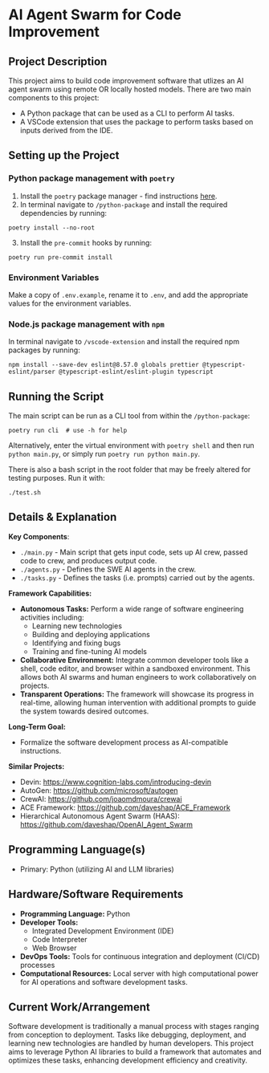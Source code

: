 # AI Agent Swarm for Code Improvement

## **Project Description**

This project aims to build code improvement software that utlizes an AI agent swarm using remote OR locally hosted models. There are two main components to this project:

- A Python package that can be used as a CLI to perform AI tasks.
- A VSCode extension that uses the package to perform tasks based on inputs derived from the IDE.

## Setting up the Project

### Python package management with `poetry`

1. Install the `poetry` package manager - find instructions [here](https://python-poetry.org/docs/#installing-with-the-official-installer).
2. In terminal navigate to `/python-package` and install the required dependencies by running:

```shell
poetry install --no-root
```

<!-- markdownlint-disable MD029 -->

3. Install the `pre-commit` hooks by running:

```shell
poetry run pre-commit install
```

### Environment Variables

Make a copy of `.env.example`, rename it to `.env`, and add the appropriate values for the environment variables.

### Node.js package management with `npm`

In terminal navigate to `/vscode-extension` and install the required npm packages by running:

```shell
npm install --save-dev eslint@8.57.0 globals prettier @typescript-eslint/parser @typescript-eslint/eslint-plugin typescript
```

## Running the Script

The main script can be run as a CLI tool from within the `/python-package`:

```shell
poetry run cli  # use -h for help
```

Alternatively, enter the virtual environment with `poetry shell` and then run `python main.py`, or simply run `poetry run python main.py`.

There is also a bash script in the root folder that may be freely altered for testing purposes. Run it with:

```shell
./test.sh
```

## Details & Explanation

**Key Components**:

- `./main.py` - Main script that gets input code, sets up AI crew, passed code to crew, and produces output code.
- `./agents.py` - Defines the SWE AI agents in the crew.
- `./tasks.py` - Defines the tasks (i.e. prompts) carried out by the agents.

**Framework Capabilities:**

- **Autonomous Tasks:** Perform a wide range of software engineering activities including:
  - Learning new technologies
  - Building and deploying applications
  - Identifying and fixing bugs
  - Training and fine-tuning AI models
- **Collaborative Environment:** Integrate common developer tools like a shell, code editor, and browser within a sandboxed environment. This allows both AI swarms and human engineers to work collaboratively on projects.
- **Transparent Operations:** The framework will showcase its progress in real-time, allowing human intervention with additional prompts to guide the system towards desired outcomes.

**Long-Term Goal:**

- Formalize the software development process as AI-compatible instructions.

**Similar Projects:**

- Devin: <https://www.cognition-labs.com/introducing-devin>
- AutoGen: <https://github.com/microsoft/autogen>
- CrewAI: <https://github.com/joaomdmoura/crewai>
- ACE Framework: <https://github.com/daveshap/ACE_Framework>
- Hierarchical Autonomous Agent Swarm (HAAS): <https://github.com/daveshap/OpenAI_Agent_Swarm>

## **Programming Language(s)**

- Primary: Python (utilizing AI and LLM libraries)

## **Hardware/Software Requirements**

- **Programming Language:** Python
- **Developer Tools:**
  - Integrated Development Environment (IDE)
  - Code Interpreter
  - Web Browser
- **DevOps Tools:** Tools for continuous integration and deployment (CI/CD) processes
- **Computational Resources:** Local server with high computational power for AI operations and software development tasks.

## **Current Work/Arrangement**

Software development is traditionally a manual process with stages ranging from conception to deployment. Tasks like debugging, deployment, and learning new technologies are handled by human developers. This project aims to leverage Python AI libraries to build a framework that automates and optimizes these tasks, enhancing development efficiency and creativity.
